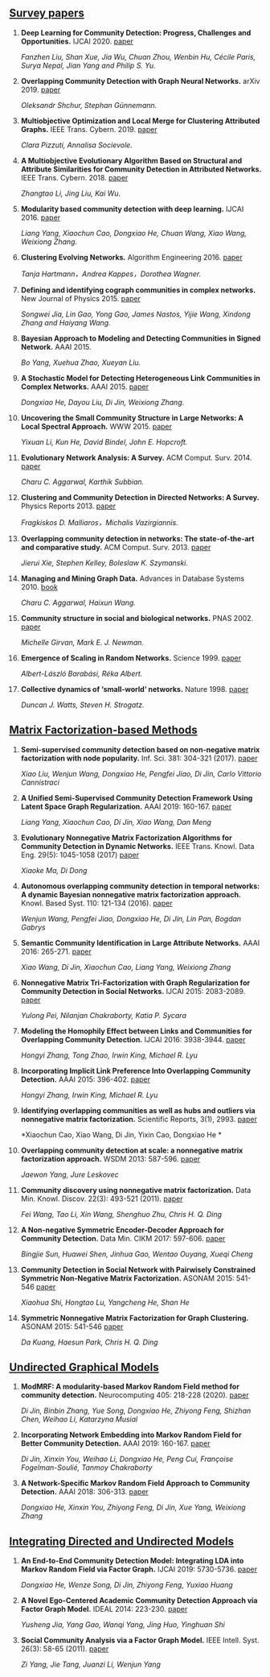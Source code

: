 [Survey papers](#content)
-------  
1. **Deep Learning for Community Detection: Progress, Challenges and Opportunities.** IJCAI 2020. [paper](https://www.ijcai.org/Proceedings/2020/693)

    *Fanzhen Liu, Shan Xue, Jia Wu, Chuan Zhou, Wenbin Hu, Cécile Paris, Surya Nepal, Jian Yang and Philip S. Yu.*

2. **Overlapping Community Detection with Graph Neural Networks.** arXiv 2019. [paper](https://arxiv.org/pdf/1909.12201.pdf)

    *Oleksandr Shchur, Stephan Günnemann.*

3. **Multiobjective Optimization and Local Merge for Clustering Attributed Graphs.** IEEE Trans. Cybern. 2019. [paper](https://ieeexplore.ieee.org/stamp/stamp.jsp?tp=&arnumber=8618599)

    *Clara Pizzuti, Annalisa Socievole.*

4. **A Multiobjective Evolutionary Algorithm Based on Structural and Attribute Similarities for Community Detection in Attributed Networks.** IEEE Trans. Cybern. 2018. [paper](https://ieeexplore.ieee.org/stamp/stamp.jsp?tp=&arnumber=8011493)

    *Zhangtao Li, Jing Liu, Kai Wu.*
    
5. **Modularity based community detection with deep learning.** IJCAI 2016. [paper](https://www.ijcai.org/Proceedings/16/Papers/321.pdf)

    *Liang Yang, Xiaochun Cao, Dongxiao He, Chuan Wang, Xiao Wang, Weixiong Zhang.*
    
6. **Clustering Evolving Networks.** Algorithm Engineering 2016. [paper](https://link.springer.com/chapter/10.1007/978-3-319-49487-6_9)

    *Tanja Hartmann，Andrea Kappes，Dorothea Wagner.*
    
7. **Defining and identifying cograph communities in complex networks.** New Journal of Physics 2015. [paper](https://iopscience.iop.org/article/10.1088/1367-2630/17/1/013044/pdf)

    *Songwei Jia, Lin Gao, Yong Gao, James Nastos, Yijie Wang, Xindong Zhang and Haiyang Wang.*

8. **Bayesian Approach to Modeling and Detecting Communities in Signed Network.** AAAI 2015. 

    *Bo Yang, Xuehua Zhao, Xueyan Liu.*
    
9. **A Stochastic Model for Detecting Heterogeneous Link Communities in Complex Networks.** AAAI 2015. [paper](https://dl.acm.org/doi/10.5555/2887007.2887026)

    *Dongxiao He, Dayou Liu, Di Jin, Weixiong Zhang.*    
    
10. **Uncovering the Small Community Structure in Large Networks: A Local Spectral Approach.** WWW 2015. [paper](https://dl.acm.org/doi/pdf/10.1145/2736277.2741676)

    *Yixuan Li, Kun He, David Bindel, John E. Hopcroft.*

11. **Evolutionary Network Analysis: A Survey.** ACM Comput. Surv. 2014. [paper](https://dl.acm.org/doi/pdf/10.1145/2601412)

    *Charu C. Aggarwal, Karthik Subbian.*

12. **Clustering and Community Detection in Directed Networks: A Survey.** Physics Reports 2013. [paper](https://www.sciencedirect.com/science/article/pii/S0370157313002822)

    *Fragkiskos D. Malliaros，Michalis Vazirgiannis.*
    
13. **Overlapping community detection in networks: The state-of-the-art and comparative study.**  ACM Comput. Surv. 2013. [paper](https://dl.acm.org/doi/pdf/10.1145/2501654.2501657)

    *Jierui Xie, Stephen Kelley, Boleslaw K. Szymanski.*
    
14. **Managing and Mining Graph Data.** Advances in Database Systems 2010. [book](https://link.springer.com/book/10.1007%2F978-1-4419-6045-0)

    *Charu C. Aggarwal, Haixun Wang.*
    
15. **Community structure in social and biological networks.** PNAS 2002. [paper](https://www.pnas.org/content/pnas/99/12/7821.full.pdf)

    *Michelle Girvan, Mark E. J. Newman.*
    
16. **Emergence of Scaling in Random Networks.** Science 1999. [paper](https://science.sciencemag.org/content/286/5439/509.full)

    *Albert-László Barabási, Réka Albert.*
    
17. **Collective dynamics of ‘small-world’ networks.** Nature 1998. [paper](https://www.nature.com/articles/30918)

    *Duncan J. Watts, Steven H. Strogatz.*

## [Matrix Factorization-based Methods](#content)

1. **Semi-supervised community detection based on non-negative matrix factorization with node popularity.** Inf. Sci. 381: 304-321 (2017).
 [paper](https://www.sciencedirect.com/science/article/pii/S0020025516318709)

    *Xiao Liu, Wenjun Wang, Dongxiao He, Pengfei Jiao, Di Jin, Carlo Vittorio Cannistraci*


2. **A Unified Semi-Supervised Community Detection Framework Using Latent Space Graph Regularization.** AAAI 2019: 160-167.
 [paper](https://ieeexplore.ieee.org/stamp/stamp.jsp?tp=&arnumber=6985550)

    *Liang Yang, Xiaochun Cao, Di Jin, Xiao Wang, Dan Meng*

3. **Evolutionary Nonnegative Matrix Factorization Algorithms for Community Detection in Dynamic Networks.** IEEE Trans. Knowl. Data Eng. 29(5): 1045-1058 (2017)
 [paper](https://ieeexplore.ieee.org/stamp/stamp.jsp?tp=&arnumber=7831395)

    *Xiaoke Ma, Di Dong*

4. **Autonomous overlapping community detection in temporal networks: A dynamic Bayesian nonnegative matrix factorization approach.**  Knowl. Based Syst. 110: 121-134 (2016).
 [paper](https://reader.elsevier.com/reader/sd/pii/S0950705116302350?token=1F3E0DFFE8BA576C15F2654D8318D892EB4267ACDA3E0962BF5487B25E841834D2FF2B7E4EEBEC54EB46F85635636859)

    *Wenjun Wang, Pengfei Jiao, Dongxiao He, Di Jin, Lin Pan, Bogdan Gabrys*

5. **Semantic Community Identification in Large Attribute Networks.** AAAI 2016: 265-271.
 [paper](https://citeseerx.ist.psu.edu/viewdoc/download?doi=10.1.1.1086.6777&rep=rep1&type=pdf)

    *Xiao Wang, Di Jin, Xiaochun Cao, Liang Yang, Weixiong Zhang*

6. **Nonnegative Matrix Tri-Factorization with Graph Regularization for Community Detection in Social Networks.** IJCAI 2015: 2083-2089.
 [paper](https://www.ijcai.org/Proceedings/15/Papers/295.pdf)

    *Yulong Pei, Nilanjan Chakraborty, Katia P. Sycara*

7. **Modeling the Homophily Effect between Links and Communities for Overlapping Community Detection.** IJCAI 2016: 3938-3944.
 [paper](https://www.ijcai.org/Proceedings/16/Papers/554.pdf)

    *Hongyi Zhang, Tong Zhao, Irwin King, Michael R. Lyu*

8. **Incorporating Implicit Link Preference Into Overlapping Community Detection.** AAAI 2015: 396-402.
 [paper](https://dl.acm.org/doi/abs/10.5555/2887007.2887063)

    *Hongyi Zhang, Irwin King, Michael R. Lyu*

9. **Identifying overlapping communities as well as hubs and outliers via nonnegative matrix factorization.** Scientific Reports, 3(1), 2993.
 [paper](https://www.nature.com/articles/srep02993.pdf)

    *Xiaochun Cao, Xiao Wang, Di Jin, Yixin Cao, Dongxiao He *

10. **Overlapping community detection at scale: a nonnegative matrix factorization approach.** WSDM 2013: 587-596.
 [paper](http://i.stanford.edu/~crucis/pubs/paper-nmfagm.pdf)

    *Jaewon Yang, Jure Leskovec*

11. **Community discovery using nonnegative matrix factorization.** Data Min. Knowl. Discov. 22(3): 493-521 (2011).
[paper](https://www.researchgate.net/profile/Shenghuo_Zhu/publication/220451825_Community_discovery_using_nonnegative_matrix_factorization/links/0c960522670bb2e4f7000000.pdf)

    *Fei Wang, Tao Li, Xin Wang, Shenghuo Zhu, Chris H. Q. Ding*

12. **A Non-negative Symmetric Encoder-Decoder Approach for Community Detection.** Data Min. CIKM 2017: 597-606.
[paper](http://www.bigdatalab.ac.cn/~shenhuawei/publications/2017/cikm-sun.pdf)

    *Bingjie Sun, Huawei Shen, Jinhua Gao, Wentao Ouyang, Xueqi Cheng*

13. **Community Detection in Social Network with Pairwisely Constrained Symmetric Non-Negative Matrix Factorization.** ASONAM 2015: 541-546
[paper](https://dl.acm.org/doi/pdf/10.1145/2808797.2809383)

    *Xiaohua Shi, Hongtao Lu, Yangcheng He, Shan He*

14. **Symmetric Nonnegative Matrix Factorization for Graph Clustering.** ASONAM 2015: 541-546
[paper](https://epubs.siam.org/doi/pdf/10.1137/1.9781611972825.10)

    *Da Kuang, Haesun Park, Chris H. Q. Ding*

## [Undirected Graphical Models](#content)

1. **ModMRF: A modularity-based Markov Random Field method for community detection.** Neurocomputing 405: 218-228 (2020).
 [paper](https://reader.elsevier.com/reader/sd/pii/S0925231220306524?token=9482729198D411487425CAFAF963F09EED1669AD7C0A19B2A79F2BC3A3DD84DFE32759174AFC17798BF6DF3565CB053A)

    *Di Jin, Binbin Zhang, Yue Song, Dongxiao He, Zhiyong Feng, Shizhan Chen, Weihao Li, Katarzyna Musial*

2. **Incorporating Network Embedding into Markov Random Field for Better Community Detection.** AAAI 2019: 160-167.
 [paper](https://sci-hub.se/https://doi.org/10.1609/aaai.v33i01.3301160)

    *Di Jin, Xinxin You, Weihao Li, Dongxiao He, Peng Cui, Françoise Fogelman-Soulié, Tanmoy Chakraborty*

3. **A Network-Specific Markov Random Field Approach to Community Detection.** AAAI 2018: 306-313.
 [paper](https://openreview.net/forum?id=ryW1MybO-H)

    *Dongxiao He, Xinxin You, Zhiyong Feng, Di Jin, Xue Yang, Weixiong Zhang*

## [Integrating Directed and Undirected Models](#content)

1. **An End-to-End Community Detection Model: Integrating LDA into Markov Random Field via Factor Graph.** IJCAI 2019: 5730-5736. [paper](https://www.ijcai.org/Proceedings/2019/0794.pdf)

    *Dongxiao He, Wenze Song, Di Jin, Zhiyong Feng, Yuxiao Huang*

2. **A Novel Ego-Centered Academic Community Detection Approach via Factor Graph Model.** IDEAL 2014: 223-230. [paper](https://www.ijcai.org/Proceedings/2019/0794.pdf)

    *Yusheng Jia, Yang Gao, Wanqi Yang, Jing Huo, Yinghuan Shi*

3. **Social Community Analysis via a Factor Graph Model.** IEEE Intell. Syst. 26(3): 58-65 (2011).
 [paper](https://www.researchgate.net/profile/Juanzi_Li/publication/220628742_Social_Community_Analysis_via_a_Factor_Graph_Model/links/55ade73308aee079921e3f15/Social-Community-Analysis-via-a-Factor-Graph-Model.pdf)

    *Zi Yang, Jie Tang, Juanzi Li, Wenjun Yang*




















    

    
    
    
    


    


    



    
    



    
   
